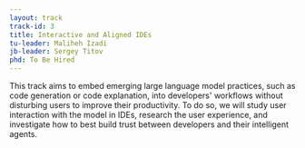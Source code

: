 ```yaml
---
layout: track
track-id: 3
title: Interactive and Aligned IDEs
tu-leader: Maliheh Izadi
jb-leader: Sergey Titov
phd: To Be Hired
---
```


This track aims to embed emerging large language model practices, such as code generation or code explanation, into developers' workflows without disturbing users to improve their productivity. To do so, we will study user interaction with the model in IDEs, research the user experience, and investigate how to best build trust between developers and their intelligent agents.